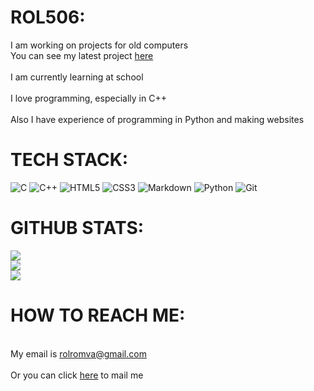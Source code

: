 # ROL506:
I am working on projects for old computers<br>You can see my latest project [here](https://github.com/rol506/Platformer)<br><br>I am currently learning at school<br><br>I love programming, especially in C++<br><br>Also I have experience of programming in Python and making websites<br>


# TECH STACK:
![C](https://img.shields.io/badge/c-%2300599C.svg?style=for-the-badge&logo=c&logoColor=white) ![C++](https://img.shields.io/badge/c++-%2300599C.svg?style=for-the-badge&logo=c%2B%2B&logoColor=white) ![HTML5](https://img.shields.io/badge/html5-%23E34F26.svg?style=for-the-badge&logo=html5&logoColor=white) ![CSS3](https://img.shields.io/badge/css3-%231572B6.svg?style=for-the-badge&logo=css3&logoColor=white) ![Markdown](https://img.shields.io/badge/markdown-%23000000.svg?style=for-the-badge&logo=markdown&logoColor=white) ![Python](https://img.shields.io/badge/python-3670A0?style=for-the-badge&logo=python&logoColor=ffdd54) ![Git](https://img.shields.io/badge/git-%23F05033.svg?style=for-the-badge&logo=git&logoColor=white)
# GITHUB STATS:
![](https://github-readme-stats.vercel.app/api?username=rol506&theme=dark&hide_border=false&include_all_commits=true&count_private=false)<br/>
![](https://github-readme-streak-stats.herokuapp.com/?user=rol506&theme=dark&hide_border=false)<br/>
![](https://github-readme-stats.vercel.app/api/top-langs/?username=rol506&theme=dark&hide_border=false&include_all_commits=true&count_private=false&layout=compact)

# HOW TO REACH ME:
<br>My email is rolromva@gmail.com<br><br>Or you can click [here](mailto:rolromva@gmail.com) to mail me

<!-- Proudly created with GPRM ( https://gprm.itsvg.in ) -->

<!---
rol506/rol506 is a ✨ special ✨ repository because its `README.md` (this file) appears on your GitHub profile.
You can click the Preview link to take a look at your changes.
--->
